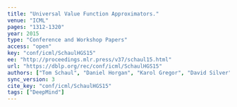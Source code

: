 ```yaml
---
title: "Universal Value Function Approximators."
venue: "ICML"
pages: "1312-1320"
year: 2015
type: "Conference and Workshop Papers"
access: "open"
key: "conf/icml/SchaulHGS15"
ee: "http://proceedings.mlr.press/v37/schaul15.html"
url: "https://dblp.org/rec/conf/icml/SchaulHGS15"
authors: ["Tom Schaul", "Daniel Horgan", "Karol Gregor", "David Silver"]
sync_version: 3
cite_key: "conf/icml/SchaulHGS15"
tags: ["DeepMind"]
---
```

